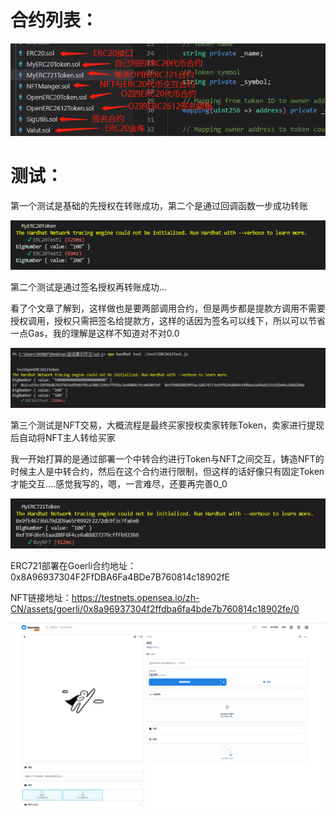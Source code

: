 # 合约列表：

![e3c29ab2bdf12f465c896cfcf538572](./img/e3c29ab2bdf12f465c896cfcf538572.png) 

# 测试：

第一个测试是基础的先授权在转账成功，第二个是通过回调函数一步成功转账

![1a4bd6cb0ab256574ba51fd13ea5f49](./img/1a4bd6cb0ab256574ba51fd13ea5f49.png) 

第二个测试是通过签名授权再转账成功...

看了个文章了解到，这样做也是要两部调用合约，但是两步都是提款方调用不需要授权调用，授权只需把签名给提款方，这样的话因为签名可以线下，所以可以节省一点Gas，我的理解是这样不知道对不对0.0

![314de7c3a744b0d3c3de8d6bed37424](./img/314de7c3a744b0d3c3de8d6bed37424.png) 

第三个测试是NFT交易，大概流程是最终买家授权卖家转账Token，卖家进行提现后自动将NFT主人转给买家

我一开始打算的是通过部署一个中转合约进行Token与NFT之间交互，铸造NFT的时候主人是中转合约，然后在这个合约进行限制，但这样的话好像只有固定Token才能交互....感觉我写的，嗯，一言难尽，还要再完善0_0

![821edf4ce5fbe5a7f1b009b8e50276d](./img/821edf4ce5fbe5a7f1b009b8e50276d.png) 

ERC721部署在Goerli合约地址：0x8A96937304F2FfDBA6Fa4BDe7B760814c18902fE

NFT链接地址：https://testnets.opensea.io/zh-CN/assets/goerli/0x8a96937304f2ffdba6fa4bde7b760814c18902fe/0

![5269fc3b0f44a5556349f62b43b63ba](./img/5269fc3b0f44a5556349f62b43b63ba.png)  
